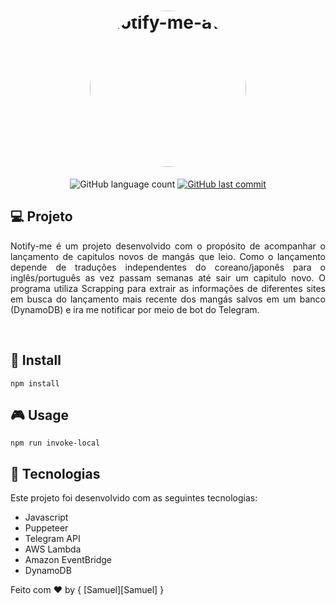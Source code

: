 <h1 align="center">
    <img alt="notify-me-aws" title="#notify-me-aws" src="https://i.imgur.com/UW1RNu7.pngg" width="250px" style="border-radius:50%" />
</h1>


<p align="center">
  <img alt="GitHub language count" src="https://img.shields.io/github/languages/count/SamuelSSan28/notify-me-aws?color=%2304D361">


  <a href="https://github.com/SamuelSSan28/Camara_bot/commits/master">
    <img alt="GitHub last commit" src="https://img.shields.io/github/last-commit/SamuelSSan28/notify-me-aws">
  </a>

</p>

## 💻 Projeto
<p align="justify">
Notify-me é um projeto desenvolvido com o propósito de acompanhar o lançamento de capitulos novos de mangás que leio. Como o lançamento depende de traduções independentes do coreano/japonês para o inglês/português as vez passam semanas até sair um capitulo novo. O programa utiliza Scrapping para extrair as informações de diferentes sites em busca do lançamento mais recente dos mangás salvos em um banco (DynamoDB) e ira me notificar por meio de bot do Telegram.
</p>
<div align="center">
</div>

<br />

## 🔨 Install 

```
npm install 
```

## 🎮 Usage

```
npm run invoke-local

```

## 🚀 Tecnologias

Este projeto foi desenvolvido com as seguintes tecnologias:
- Javascript
- Puppeteer
- Telegram API
- AWS Lambda
- Amazon EventBridge
- DynamoDB


Feito com ♥ by {  [Samuel][Samuel] }
